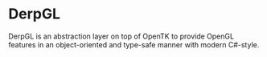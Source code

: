 DerpGL
======

DerpGL is an abstraction layer on top of OpenTK to provide OpenGL features in an object-oriented and type-safe manner with modern C#-style.
